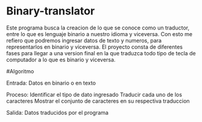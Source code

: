 # Binary-translator
Este programa busca la creacion de lo que se conoce como un traductor, entre lo que es lenguaje binario a nuestro idioma y viceversa. Con esto me refiero que podremos ingresar datos de texto y numeros, para representarlos en binario y viceversa. El proyecto consta de diferentes fases para llegar a una version final en la que traduzca todo tipo de tecla de computador a lo que es binario y viceversa.

#Algoritmo

Entrada:
Datos en binario o en texto

Proceso:
Identificar el tipo de dato ingresado
Traducir cada uno de los caracteres
Mostrar el conjunto de caracteres en su respectiva traduccion

Salida:
Datos traducidos por el programa

